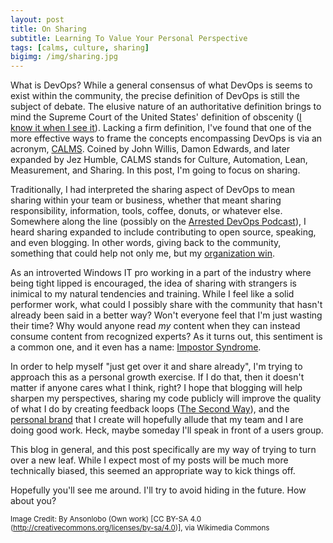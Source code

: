 ```yaml
---
layout: post
title: On Sharing
subtitle: Learning To Value Your Personal Perspective
tags: [calms, culture, sharing]
bigimg: /img/sharing.jpg
---
```


What is DevOps? While a general consensus of what DevOps is seems to exist within the community, the precise definition of DevOps is still the subject of debate. The elusive nature of an authoritative definition brings to mind the Supreme Court of the United States' definition of obscenity ([I know it when I see it](https://en.wikipedia.org/wiki/I_know_it_when_I_see_it)). Lacking a firm definition, I've found that one of the more effective ways to frame the concepts encompassing DevOps is via an acronym, [CALMS](http://itrevolution.com/devops-culture-part-1/). Coined by John Willis, Damon Edwards, and later expanded by Jez Humble, CALMS stands for Culture, Automation, Lean, Measurement, and Sharing. In this post, I'm going to focus on sharing.

Traditionally, I had interpreted the sharing aspect of DevOps to mean sharing within your team or business, whether that meant sharing responsibility, information, tools, coffee, donuts, or whatever else. Somewhere along the line (possibly on the [Arrested DevOps Podcast](https://www.arresteddevops.com/)), I heard sharing expanded to include contributing to open source, speaking, and even blogging. In other words, giving back to the community, something that could help not only me, but my [organization win](http://themacro.com/articles/2016/05/why-the-best-give-away/). 

As an introverted Windows IT pro working in a part of the industry where being tight lipped is encouraged, the idea of sharing with strangers is inimical to my natural tendencies and training. While I feel like a solid performer work, what could I possibly share with the community that hasn't already been said in a better way? Won't everyone feel that I'm just wasting their time? Why would anyone read _my_ content when they can instead consume content from recognized experts? As it turns out, this sentiment is a common one, and it even has a name: [Impostor Syndrome](http://startupbros.com/21-ways-overcome-impostor-syndrome/).

In order to help myself "just get over it and share already", I'm trying to approach this as a personal growth exercise. If I do that, then it doesn't matter if anyone cares what I think, right? I hope that blogging will help sharpen my perspectives, sharing my code publicly will improve the quality of what I do by creating feedback loops ([The Second Way](http://itrevolution.com/the-three-ways-principles-underpinning-devops/)), and the [personal brand](https://www.arresteddevops.com/personal-brand) that I create will hopefully allude that my team and I are doing good work. Heck, maybe someday I'll speak in front of a users group.

This blog in general, and this post specifically are my way of trying to turn over a new leaf. While I expect most of my posts will be much more technically biased, this seemed an appropriate way to kick things off.

Hopefully you'll see me around. I'll try to avoid hiding in the future. How about you?

<sup>Image Credit: By Ansonlobo (Own work) [CC BY-SA 4.0 (http://creativecommons.org/licenses/by-sa/4.0)], via Wikimedia Commons</sup>
